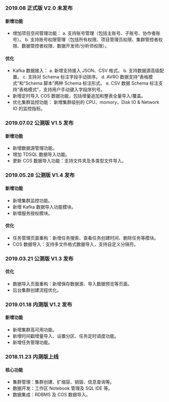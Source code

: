 ### 2019.08 正式版 V2.0 未发布

#### 新增功能

- 增加项目空间管理功能：
  a. 支持账号管理（包括主账号、子账号、协作者账号）。
  b. 支持账号权限管理（包括所有权限、项目管理员权限、集群管控者权限、数据管控者权限、数据开发师/分析师权限）。

#### 优化

- Kafka 数据接入：
  a. 新增支持接入 JSON、CSV 格式。
  b. 支持数据源高级配置。
  c. 支持对 Schema 标注字段手动排序。
  d. AVRO 数据支持“表格模式”和“Schema 脚本”两种 Schema 标注形式。
  e. CSV 数据 Schema 标注支持“表格模式”，支持用户手动键入字段序列号。
- 新增定时导入 COS 数据功能，包括增量追加和整表全量导入/覆盖。
- 优化集群监控功能： 新增集群级别的 CPU、momory、Disk IO & Network IO 的监控指标。

### 2019.07.02 公测版 V1.5 发布

#### 新增功能

- 新增数据源管理功能。
- 增加 TDSQL 数据导入功能。
- 更新 COS 数据导入功能：支持文件夹及多类型文件导入。

### 2019.05.28 公测版 V1.4 发布

#### 新增功能

- 新增集群监控功能。
- 新增 Kafka 数据导入功能模块。
- 新增服务授权模块。

#### 优化

- 任务管理页面重构：新增任务搜索、查看任务创建时间、删除任务等模块。
- COS 数据导入：支持多文件格式数据导入，支持自定义分隔符。

### 2019.03.21 公测版 V1.3 发布

#### 优化

- 数据导入页面重构：新增保存数据源、导入数据预览等页面。
- 后台集群创建流程优化。

### 2019.01.18 内测版 V1.2 发布

#### 新增功能

- 新增集群高可用功能。
- 新增时间戳增量导入、设置分区、任务定时调度功能。
- 新增任务管理功能。

### 2018.11.23 内测版上线

#### 核心功能

- 集群管理：集群创建、扩缩容、销毁、信息查询等。
- 数据开发：工作区 Notebook 管理及 SQL IDE 等。
- 数据集成：RDBMS 及 COS 数据导入。
